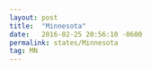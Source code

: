 ```yaml
---
layout: post
title:  "Minnesota"
date:   2016-02-25 20:56:10 -0600
permalink: states/Minnesota
tag: MN
---
```

